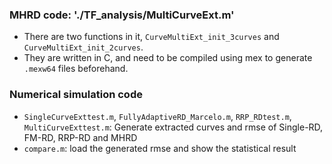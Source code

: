 ### MHRD code: './TF_analysis/MultiCurveExt.m'
- There are two functions in it, `CurveMultiExt_init_3curves` and `CurveMultiExt_init_2curves`.
- They are written in C, and need to be compiled using mex to generate `.mexw64` files beforehand.

### Numerical simulation code
- `SingleCurveExttest.m`, `FullyAdaptiveRD_Marcelo.m`, `RRP_RDtest.m`, `MultiCurveExttest.m`: Generate extracted curves and rmse of Single-RD, FM-RD, RRP-RD and MHRD
- `compare.m`: load the generated rmse and show the statistical result
